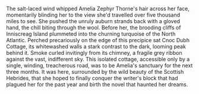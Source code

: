 The salt-laced wind whipped Amelia Zephyr Thorne's hair across her face, momentarily blinding her to the view she'd travelled over five thousand miles to see.  She pushed the unruly auburn strands back with a gloved hand, the chill biting through the wool. Before her, the brooding cliffs of Inniscreag Island plummeted into the churning turquoise of the North Atlantic.  Perched precariously on the edge of this precipice sat Cnoc Dubh Cottage, its whitewashed walls a stark contrast to the dark, looming peak behind it. Smoke curled invitingly from its chimney, a fragile grey ribbon against the vast, indifferent sky.  This isolated cottage, accessible only by a single, winding, treacherous road, was to be Amelia's sanctuary for the next three months.  It was here, surrounded by the wild beauty of the Scottish Hebrides, that she hoped to finally conquer the writer's block that had plagued her for the past year and birth the novel that haunted her dreams.
